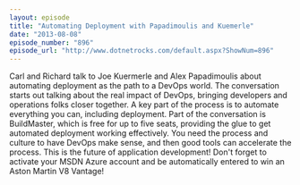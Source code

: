 ```yaml
---
layout: episode
title: "Automating Deployment with Papadimoulis and Kuemerle"
date: "2013-08-08"
episode_number: "896"
episode_url: "http://www.dotnetrocks.com/default.aspx?ShowNum=896"
---
```


Carl and Richard talk to Joe Kuermerle and Alex Papadimoulis about automating deployment as the path to a DevOps world. The conversation starts out talking about the real impact of DevOps, bringing developers and operations folks closer together. A key part of the process is to automate everything you can, including deployment. Part of the conversation is BuildMaster, which is free for up to five seats, providing the glue to get automated deployment working effectively. You need the process and culture to have DevOps make sense, and then good tools can accelerate the process. This is the future of application development! Don't forget to activate your MSDN Azure account and be automatically entered to win an Aston Martin V8 Vantage!
